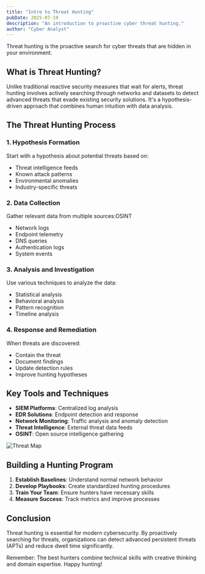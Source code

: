 ```yaml
---
title: "Intro to Threat Hunting"
pubDate: 2025-07-19
description: "An introduction to proactive cyber threat hunting."
author: "Cyber Analyst"
---
```


Threat hunting is the proactive search for cyber threats that are hidden in your environment.

## What is Threat Hunting?

Unlike traditional reactive security measures that wait for alerts, threat hunting involves actively searching through networks and datasets to detect advanced threats that evade existing security solutions. It's a hypothesis-driven approach that combines human intuition with data analysis.

## The Threat Hunting Process

### 1. Hypothesis Formation
Start with a hypothesis about potential threats based on:
- Threat intelligence feeds
- Known attack patterns
- Environmental anomalies
- Industry-specific threats

### 2. Data Collection
Gather relevant data from multiple sources:OSINT
- Network logs
- Endpoint telemetry
- DNS queries
- Authentication logs
- System events

### 3. Analysis and Investigation
Use various techniques to analyze the data:
- Statistical analysis
- Behavioral analysis
- Pattern recognition
- Timeline analysis

### 4. Response and Remediation
When threats are discovered:
- Contain the threat
- Document findings
- Update detection rules
- Improve hunting hypotheses

## Key Tools and Techniques

- **SIEM Platforms**: Centralized log analysis
- **EDR Solutions**: Endpoint detection and response
- **Network Monitoring**: Traffic analysis and anomaly detection
- **Threat Intelligence**: External threat data feeds
- **OSINT**: Open source intelligence gathering

![Threat Map](/images/threat-map.png)

## Building a Hunting Program

1. **Establish Baselines**: Understand normal network behavior
2. **Develop Playbooks**: Create standardized hunting procedures
3. **Train Your Team**: Ensure hunters have necessary skills
4. **Measure Success**: Track metrics and improve processes

## Conclusion

Threat hunting is essential for modern cybersecurity. By proactively searching for threats, organizations can detect advanced persistent threats (APTs) and reduce dwell time significantly.

Remember: The best hunters combine technical skills with creative thinking and domain expertise. Happy hunting!